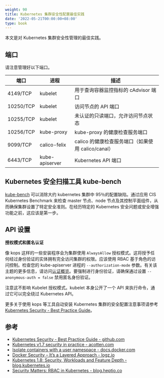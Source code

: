 ```yaml
---
weight: 90
title: Kubernetes 集群安全性配置最佳实践
date: '2022-05-21T00:00:00+08:00'
type: book
---
```


本文是对 Kubernetes 集群安全性管理的最佳实践。

## 端口

请注意管理好以下端口。

| 端口      | 进程           | 描述                                               |
| --------- | -------------- | -------------------------------------------------- |
| 4149/TCP  | kubelet        | 用于查询容器监控指标的 cAdvisor 端口               |
| 10250/TCP | kubelet        | 访问节点的 API 端口                                |
| 10255/TCP | kubelet        | 未认证的只读端口，允许访问节点状态                 |
| 10256/TCP | kube-proxy     | kube-proxy 的健康检查服务端口                      |
| 9099/TCP  | calico-felix   | calico 的健康检查服务端口（如果使用 calico/canal） |
| 6443/TCP  | kube-apiserver | Kubernetes API 端口                                |

## Kubernetes 安全扫描工具 kube-bench

[kube-bench](https://github.com/aquasecurity/kube-bench) 可以消除大约 kubernetes 集群中 95％的配置缺陷。通过应用 CIS Kubernetes Benchmark 来检查 master 节点、node 节点及其控制平面组件，从而确保集群设置了特定安全准则。在经历特定的 Kubernetes 安全问题或安全增强功能之前，这应该是第一步。

## API 设置

**授权模式和匿名认证**

像 kops 这样的一些安装程序会为集群使用 `AlwaysAllow` 授权模式。这将授予任何经过身份验证的实体拥有完全访问集群的权限。应该使用 RBAC 基于角色的访问控制。检查您的 kube-apiserver 进程的 `--authorization-mode` 参数。有关该主题的更多信息，请访问[认证概览](https://kubernetes.io/docs/admin/authorization/)。要强制进行身份验证，请确保通过设置 `--anonymous-auth = false` 禁用匿名身份验证。

注意这不影响 Kubelet 授权模式。kubelet 本身公开了一个 API 来执行命令，通过它可以完全绕过 Kubernetes API。

更多关于使用 kops 等工具自动安装 Kubernetes 集群的安全配置注意事项请参考 [Kubernetes Security - Best Practice Guide](https://github.com/freach/kubernetes-security-best-practice)。

## 参考

- [Kubernetes Security - Best Practice Guide - github.com](https://github.com/freach/kubernetes-security-best-practice)
- [Kubernetes v1.7 security in practice - acotten.com](https://acotten.com/post/kube17-security)
- [Isolate containers with a user namespace - docs.docker.com](https://docs.docker.com/engine/security/userns-remap/)
- [Docker Security – It’s a Layered Approach - logz.io](https://logz.io/blog/docker-security/)
- [Kubernetes 1.8: Security, Workloads and Feature Depth - blog.kubernetes.io](https://blog.kubernetes.io/2017/09/kubernetes-18-security-workloads-and.html)
- [Security Matters: RBAC in Kubernetes - blog.heptio.co](https://blog.heptio.com/security-matters-rbac-in-kubernetes-e369b483c8d8)
